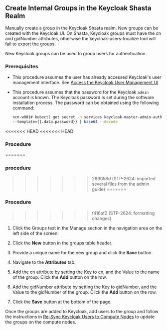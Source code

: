 ## Create Internal Groups in the Keycloak Shasta Realm

Manually create a group in the Keycloak Shasta realm. New groups can be created with the Keycloak UI. On Shasta, Keycloak groups must have the cn and gidNumber attributes, otherwise the keycloak-users-localize tool will fail to export the groups.

New Keycloak groups can be used to group users for authentication.

### Prerequisites

-   This procedure assumes the user has already accessed Keycloak's user management interface. See [Access the Keycloak User Management UI](Access_the_Keycloak_User_Managment_UI.md)
-   This procedure assumes that the password for the Keycloak `admin` account is known. The Keycloak password is set during the software installation process. The password can be obtained using the following command:

    ```bash
    ncn-w001# kubectl get secret -n services keycloak-master-admin-auth \
    --template={{.data.password}} | base64 --decode
    ```


<<<<<<< HEAD
<<<<<<< HEAD
### Procedure
=======
### procedure
>>>>>>> 269058d (STP-2624: imported several files from the admin guide)
=======
### Procedure
>>>>>>> f416af2 (STP-2624: formatting changes)

1.  Click the Groups text in the Manage section in the navigation area on the left side of the screen.

2.  Click the **New** button in the groups table header.

3.  Provide a unique name for the new group and click the **Save** button.

4.  Navigate to the **Attributes** tab.

5.  Add the cn attribute by setting the Key to cn, and the Value to the name of the group. Click the **Add** button on the row.

6.  Add the gidNumber attribute by setting the Key to gidNumber, and the Value to the gidNumber of the group. Click the **Add** button on the row.

7.  Click the **Save** button at the bottom of the page.


Once the groups are added to Keycloak, add users to the group and follow the instructions in [Re-Sync Keycloak Users to Compute Nodes](Resync_Keycloak_Users_to_Compute_Nodes.md) to update the groups on the compute nodes.



